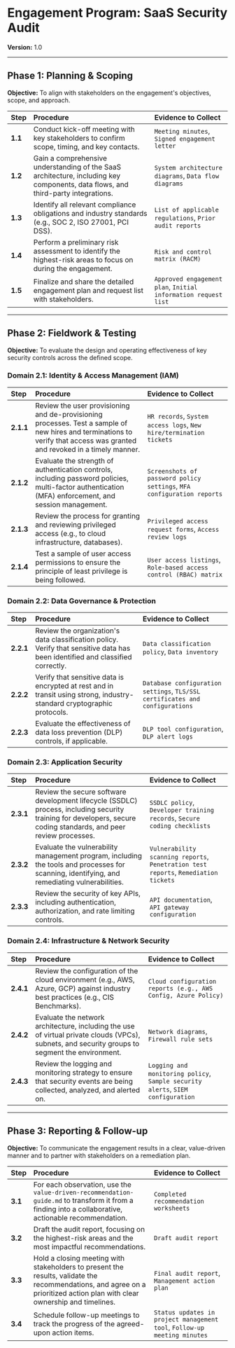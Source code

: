 # Engagement Program: SaaS Security Audit

**Version:** 1.0

---

## Phase 1: Planning & Scoping

**Objective:** To align with stakeholders on the engagement's objectives, scope, and approach.

| Step | Procedure | Evidence to Collect |
| :--- | :--- | :--- |
| **1.1** | Conduct kick-off meeting with key stakeholders to confirm scope, timing, and key contacts. | `Meeting minutes`, `Signed engagement letter` |
| **1.2** | Gain a comprehensive understanding of the SaaS architecture, including key components, data flows, and third-party integrations. | `System architecture diagrams`, `Data flow diagrams` |
| **1.3** | Identify all relevant compliance obligations and industry standards (e.g., SOC 2, ISO 27001, PCI DSS). | `List of applicable regulations`, `Prior audit reports` |
| **1.4** | Perform a preliminary risk assessment to identify the highest-risk areas to focus on during the engagement. | `Risk and control matrix (RACM)` |
| **1.5** | Finalize and share the detailed engagement plan and request list with stakeholders. | `Approved engagement plan`, `Initial information request list` |

---

## Phase 2: Fieldwork & Testing

**Objective:** To evaluate the design and operating effectiveness of key security controls across the defined scope.

### **Domain 2.1: Identity & Access Management (IAM)**

| Step | Procedure | Evidence to Collect |
| :--- | :--- | :--- |
| **2.1.1** | Review the user provisioning and de-provisioning processes. Test a sample of new hires and terminations to verify that access was granted and revoked in a timely manner. | `HR records`, `System access logs`, `New hire/termination tickets` |
| **2.1.2** | Evaluate the strength of authentication controls, including password policies, multi-factor authentication (MFA) enforcement, and session management. | `Screenshots of password policy settings`, `MFA configuration reports` |
| **2.1.3** | Review the process for granting and reviewing privileged access (e.g., to cloud infrastructure, databases). | `Privileged access request forms`, `Access review logs` |
| **2.1.4** | Test a sample of user access permissions to ensure the principle of least privilege is being followed. | `User access listings`, `Role-based access control (RBAC) matrix` |

### **Domain 2.2: Data Governance & Protection**

| Step | Procedure | Evidence to Collect |
| :--- | :--- | :--- |
| **2.2.1** | Review the organization's data classification policy. Verify that sensitive data has been identified and classified correctly. | `Data classification policy`, `Data inventory` |
| **2.2.2** | Verify that sensitive data is encrypted at rest and in transit using strong, industry-standard cryptographic protocols. | `Database configuration settings`, `TLS/SSL certificates and configurations` |
| **2.2.3** | Evaluate the effectiveness of data loss prevention (DLP) controls, if applicable. | `DLP tool configuration`, `DLP alert logs` |

### **Domain 2.3: Application Security**

| Step | Procedure | Evidence to Collect |
| :--- | :--- | :--- |
| **2.3.1** | Review the secure software development lifecycle (SSDLC) process, including security training for developers, secure coding standards, and peer review processes. | `SSDLC policy`, `Developer training records`, `Secure coding checklists` |
| **2.3.2** | Evaluate the vulnerability management program, including the tools and processes for scanning, identifying, and remediating vulnerabilities. | `Vulnerability scanning reports`, `Penetration test reports`, `Remediation tickets` |
| **2.3.3** | Review the security of key APIs, including authentication, authorization, and rate limiting controls. | `API documentation`, `API gateway configuration` |

### **Domain 2.4: Infrastructure & Network Security**

| Step | Procedure | Evidence to Collect |
| :--- | :--- | :--- |
| **2.4.1** | Review the configuration of the cloud environment (e.g., AWS, Azure, GCP) against industry best practices (e.g., CIS Benchmarks). | `Cloud configuration reports (e.g., AWS Config, Azure Policy)` |
| **2.4.2** | Evaluate the network architecture, including the use of virtual private clouds (VPCs), subnets, and security groups to segment the environment. | `Network diagrams`, `Firewall rule sets` |
| **2.4.3** | Review the logging and monitoring strategy to ensure that security events are being collected, analyzed, and alerted on. | `Logging and monitoring policy`, `Sample security alerts`, `SIEM configuration` |

---

## Phase 3: Reporting & Follow-up

**Objective:** To communicate the engagement results in a clear, value-driven manner and to partner with stakeholders on a remediation plan.

| Step | Procedure | Evidence to Collect |
| :--- | :--- | :--- |
| **3.1** | For each observation, use the `value-driven-recommendation-guide.md` to transform it from a finding into a collaborative, actionable recommendation. | `Completed recommendation worksheets` |
| **3.2** | Draft the audit report, focusing on the highest-risk areas and the most impactful recommendations. | `Draft audit report` |
| **3.3** | Hold a closing meeting with stakeholders to present the results, validate the recommendations, and agree on a prioritized action plan with clear ownership and timelines. | `Final audit report`, `Management action plan` |
| **3.4** | Schedule follow-up meetings to track the progress of the agreed-upon action items. | `Status updates in project management tool`, `Follow-up meeting minutes` |
